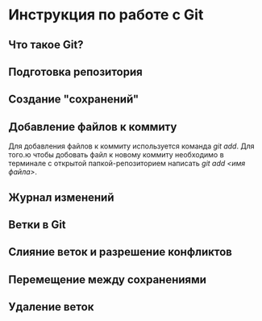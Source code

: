 # Инструкция по работе с Git

## Что такое Git?

## Подготовка репозитория

## Создание "сохранений"
## Добавление файлов к коммиту
Для добавления файлов к коммиту используется команда *git add*. Для того.ю чтобы добовать файл к новому коммиту необходимо в терминале с открытой папкой-репозиторием написать *git add <имя файла>*.

## Журнал изменений

## Ветки в Git

## Слияние веток и разрешение конфликтов

## Перемещение между сохранениями 

## Удаление веток